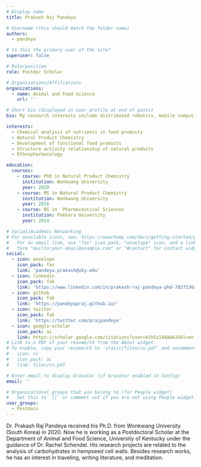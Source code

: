 ```yaml
---
# Display name
title: Prakash Raj Pandeya

# Username (this should match the folder name)
authors:
  - pandeya

# Is this the primary user of the site?
superuser: false

# Role/position
role: Postdoc Scholar

# Organizations/Affiliations
organizations:
  - name: Animal and Food Science
    url: ''

# Short bio (displayed in user profile at end of posts)
bio: My research interests include distributed robotics, mobile computing and programmable matter.

interests:
  - Chemical analysis of nutrients in food products
  - Natural Product Chemistry
  - Development of functional food products
  - Structure activity relationship of natural products
  - Ethnopharmacology

education:
  courses:
    - course: PhD in Natural Product Chemistry
      institution: Wonkwang University
      year: 2020
    - course: MS in Natural Product Chemistry
      institution: Wonkwang University
      year: 2016
    - course: BS in  Pharmeceutical Sciences 
      institution: Pokhara University
      year: 2014

# Social/Academic Networking
# For available icons, see: https://wowchemy.com/docs/getting-started/page-builder/#icons
#   For an email link, use "fas" icon pack, "envelope" icon, and a link in the
#   form "mailto:your-email@example.com" or "#contact" for contact widget.
social:
  - icon: envelope
    icon_pack: fas
    link: 'pandeya.prakash@uky.edu'
  - icon: linkedin
    icon_pack: fab
    link: 'https://www.linkedin.com/in/prakash-raj-pandeya-phd-7827536a/'
  - icon: github
    icon_pack: fab
    link: 'https://pandeyapraj.github.io/'
  - icon: twitter
    icon_pack: fab
    link: 'https://twitter.com/prajpandeya'
  - icon: google-scholar
    icon_pack: ai
    link: https://scholar.google.com/citations?user=A3VGzI4AAAAJ&hl=en  
# Link to a PDF of your resume/CV from the About widget.
# To enable, copy your resume/CV to `static/files/cv.pdf` and uncomment the lines below.
# - icon: cv
#   icon_pack: ai
#   link: files/cv.pdf

# Enter email to display Gravatar (if Gravatar enabled in Config)
email: ''

# Organizational groups that you belong to (for People widget)
#   Set this to `[]` or comment out if you are not using People widget.
user_groups:
  - Postdocs
---
```


Dr. Prakash Raj Pandeya received his Ph.D. from Wonkwang University (South Korea) in 2020. Now he is working as a Postdoctoral Scholar at the Department of Animal and Food Science, University of Kentucky under the guidance of Dr. Rachel Schendel. His research projects are related to the analysis of carbohydrates in hempseed cell walls. Besides research works, he has an interest in traveling, writing literature, and meditation. 

